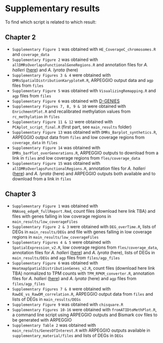 # Supplementary results

To find which script is related to which result:

## Chapter 2

 - `Supplementary Figure 1` was obtained with `HE_CoverageC_chromosomes.R` and `coverage_data`
 - `Supplementary Figure 2` was obtained with `allDMRsOverlapsFunctionalGeneRegions.R` and annotation files for _A. halleri_ ([here](https://datadryad.org/stash/dataset/doi:10.5061/dryad.gn4hh)) and _A. lyrata_ (here)
 - `Supplementary Figures 3 & 4` were obtained with `DMRsSpatialDistributionKaryploteR.R`, ARPEGGIO output data and `agp` files from `files`
 - `Supplementary Figure 5` was obtained with `VisualizingRemapping.R` and `agp` files from `files`
 - `Supplementary Figure 6` was obtained with [D-GENIES](http://dgenies.toulouse.inra.fr/)
 - `Supplementary Figures 7, 8, 9 & 10` were obtained with `EnrichmentPlot.R` and recalibrated methylation values from `rc_methylation` in `files`
 - `Supplementary Figure 11 & 12` were obtained with `PCAplot_script_final.R` (first part, see `main_results` folder)
 - `Supplementary Figure 13` was obtained with `DMRs_Barplot_synthetics.R`, ARPEGGIO output data from `files` and low coverage regions from `coverage_data` in `files`
 - `Supplementary Figure 14` was obtained with `DMRs_barPlot_overGenerations.R`, ARPEGGIO outputs to download from a link in `files` and low coverage regions from `fles/coverage_data`
 - `Supplementary Figure 15` was obtained with `allDMRsOverlapsFunctionalRegions.R`, annotation files for _A. halleri_ ([here](https://datadryad.org/stash/dataset/doi:10.5061/dryad.gn4hh)) and _A. lyrata_ (here) and ARPEGGIO outputs both available and to download from a link in `files`

 ## Chapter 3

 - `Supplementary Figure 1` was obtained with `RNAseq_edgeR_fullReport.Rmd`, count files (download here link TBA) and files with genes falling in low coverage regions in `main_results/low_coverageFiles`
 - `Supplementary Figure 2 & 3` were obtained with `DEG_overTime.R`, lists of DEGs in `main_results/DEGs` and file with genes falling in low coverage regions in `main_results/low_coverageFiles`
 - `Supplementary Figures 4 & 5` were obtained with `SpatialExpression_v2.R`, low coverage regions from `fles/coverage_data`, annotation files for _A. halleri_ ([here](https://datadryad.org/stash/dataset/doi:10.5061/dryad.gn4hh)) and _A. lyrata_ (here), lists of DEGs in `main_results/DEGs` and `agp` files from `files/agp_files`
 - `Supplementary Figure 6` was obtained with `HeatmapSpatialDistributionGenes_v2.R`, count files (download here link TBA) normalized to TPM counts with `TPM_RPKM_converter.R`, annotation files for _A. halleri_ ([here](https://datadryad.org/stash/dataset/doi:10.5061/dryad.gn4hh)) and _A. lyrata_ (here) and `agp` files from `files/agp_files`
 - `Supplementary Figures 7 & 8` were obtained with `RawDE_vs_RawDM_correlation.R`, ARPEGGIO output data from `files` and lists of DEGs in `main_results/DEGs`
 - `Supplementary Figure 9` was obtained with `chisquare.R`
 - `Supplementary Figures 10-16` were obtained with `fromATIDtoMethPlot.R`, a command line script using ARPEGGIO outputs and Bismark cov files to be generated with ARPEGGIO
 - `Supplementary Table 2` was obtained with `main_results/GenesOfInterest.R` with ARPEGGIO outputs available in `supplementary_material/files` and lists of DEGs in `DEGs`
